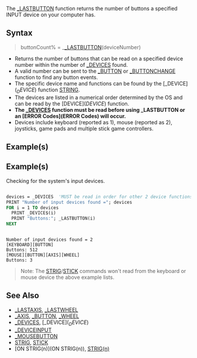 The [_LASTBUTTON](_LASTBUTTON) function returns the number of buttons a specified INPUT device on your computer has.


## Syntax

>  buttonCount% = _[_LASTBUTTON](_LASTBUTTON)(deviceNumber)


* Returns the number of buttons that can be read on a specified device number within the number of [_DEVICES](_DEVICES) found.
* A valid number can be sent to the [_BUTTON](_BUTTON) or [_BUTTONCHANGE](_BUTTONCHANGE) function to find any button events.
* The specific device name and functions can be found by the [_DEVICE$](_DEVICE$) function [STRING](STRING).
* The devices are listed in a numerical order determined by the OS and can be read by the [DEVICE$](DEVICE$) function.
* **The [_DEVICES](_DEVICES) function must be read before using _LASTBUTTON or an [ERROR Codes](ERROR Codes) will occur.**
* Devices include keyboard (reported as 1), mouse (reported as 2), joysticks, game pads and multiple stick game controllers.


## Example(s)

## Example(s)
 Checking for the system's input devices.

```vb

devices = _DEVICES  'MUST be read in order for other 2 device functions to work!
PRINT "Number of input devices found ="; devices
FOR i = 1 TO devices
  PRINT _DEVICE$(i)
  PRINT "Buttons:"; _LASTBUTTON(i)
NEXT 

```

```text

Number of input devices found = 2
[KEYBOARD][BUTTON]
Buttons: 512
[MOUSE][BUTTON][AXIS][WHEEL]
Buttons: 3

```

> Note: The [STRIG](STRIG)/[STICK](STICK) commands won't read from the keyboard or mouse device the above example lists.


## See Also

* [_LASTAXIS](_LASTAXIS), [_LASTWHEEL](_LASTWHEEL)
* [_AXIS](_AXIS), [_BUTTON](_BUTTON), [_WHEEL](_WHEEL)
* [_DEVICES](_DEVICES), [_DEVICE$](_DEVICE$)
* [_DEVICEINPUT](_DEVICEINPUT)
* [_MOUSEBUTTON](_MOUSEBUTTON)
* [STRIG](STRIG), [STICK](STICK)
* [ON STRIG(n)](ON STRIG(n)), [STRIG(n)](STRIG(n))




